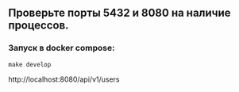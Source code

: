 ## Проверьте порты 5432 и 8080 на наличие процессов.

### Запуск в docker compose:
```
make develop
```

http://localhost:8080/api/v1/users
